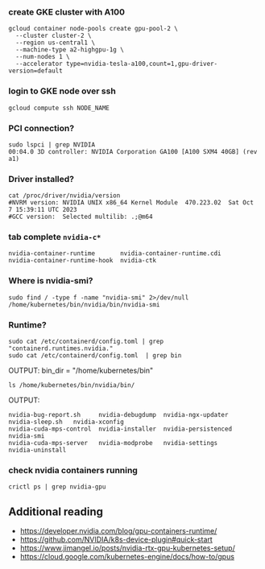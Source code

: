 ### create GKE cluster with A100 
```
gcloud container node-pools create gpu-pool-2 \
  --cluster cluster-2 \
  --region us-central1 \
  --machine-type a2-highgpu-1g \
  --num-nodes 1 \
  --accelerator type=nvidia-tesla-a100,count=1,gpu-driver-version=default
```

### login to GKE node over ssh
```
gcloud compute ssh NODE_NAME
```
### PCI connection?
```
sudo lspci | grep NVIDIA
00:04.0 3D controller: NVIDIA Corporation GA100 [A100 SXM4 40GB] (rev a1)

```
### Driver installed?
```
cat /proc/driver/nvidia/version
#NVRM version: NVIDIA UNIX x86_64 Kernel Module  470.223.02  Sat Oct  7 15:39:11 UTC 2023
#GCC version:  Selected multilib: .;@m64
```

### tab complete `nvidia-c*`
```
nvidia-container-runtime       nvidia-container-runtime.cdi   
nvidia-container-runtime-hook  nvidia-ctk
```

### Where is nvidia-smi?
```
sudo find / -type f -name "nvidia-smi" 2>/dev/null
/home/kubernetes/bin/nvidia/bin/nvidia-smi
```

### Runtime?
```
sudo cat /etc/containerd/config.toml | grep "containerd.runtimes.nvidia."
sudo cat /etc/containerd/config.toml  | grep bin
```
OUTPUT:
bin_dir = "/home/kubernetes/bin"

```
ls /home/kubernetes/bin/nvidia/bin/
```
OUTPUT:
```
nvidia-bug-report.sh     nvidia-debugdump  nvidia-ngx-updater   nvidia-sleep.sh   nvidia-xconfig
nvidia-cuda-mps-control  nvidia-installer  nvidia-persistenced  nvidia-smi
nvidia-cuda-mps-server   nvidia-modprobe   nvidia-settings      nvidia-uninstall
```

### check nvidia containers running
```
crictl ps | grep nvidia-gpu
```

## Additional reading
* https://developer.nvidia.com/blog/gpu-containers-runtime/
* https://github.com/NVIDIA/k8s-device-plugin#quick-start
* https://www.jimangel.io/posts/nvidia-rtx-gpu-kubernetes-setup/
* https://cloud.google.com/kubernetes-engine/docs/how-to/gpus
